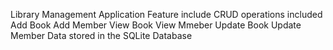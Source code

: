Library Management Application 
Feature include CRUD operations included
   Add Book
   Add Member
   View Book
   View Mmeber
   Update Book
   Update Member
Data stored in the SQLite Database
